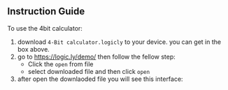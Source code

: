 ## Instruction Guide

To use the 4bit calculator:

1. download `4-Bit calculator.logicly` to your device. you can get in the box above.
2. go to https://logic.ly/demo/  then follow the fellow step:
    - Click the `open` from file
    - select downloaded file and then click `open`
3. after open the downlaoded file you will see this interface:
